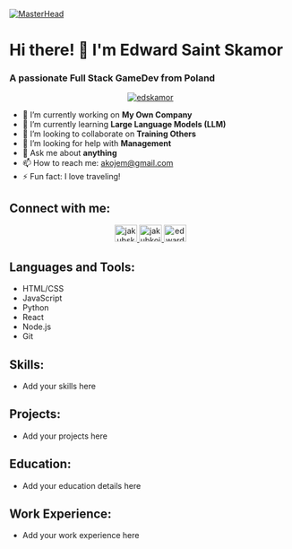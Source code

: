 [![MasterHead](https://raw.githubusercontent.com/your_username/your_repository/output/github-header-image.png)]()

# Hi there! 👋 I'm Edward Saint Skamor
### A passionate Full Stack GameDev from Poland

<p align="center">
  <a href="https://github.com/ryo-ma/github-profile-trophy">
    <img src="https://github-profile-trophy.vercel.app/?username=edskamor" alt="edskamor" />
  </a>
</p>

- 🔭 I’m currently working on **My Own Company**
- 🌱 I’m currently learning **Large Language Models (LLM)**
- 👯 I’m looking to collaborate on **Training Others**
- 🤝 I’m looking for help with **Management**
- 💬 Ask me about **anything**
- 📫 How to reach me: akojem@gmail.com
- ⚡ Fun fact: I love traveling!

## Connect with me:
<p align="center">
  <a href="https://twitter.com/jakubskamor" target="_blank">
    <img src="https://raw.githubusercontent.com/rahuldkjain/github-profile-readme-generator/master/src/images/icons/Social/twitter.svg" alt="jakubskamor" height="30" width="40" />
  </a>
  <a href="https://linkedin.com/in/jakubkojemski" target="_blank">
    <img src="https://raw.githubusercontent.com/rahuldkjain/github-profile-readme-generator/master/src/images/icons/Social/linked-in-alt.svg" alt="jakubkojemski" height="30" width="40" />
  </a>
  <a href="https://fb.com/edwardsaintskamor" target="_blank">
    <img src="https://raw.githubusercontent.com/rahuldkjain/github-profile-readme-generator/master/src/images/icons/Social/facebook.svg" alt="edwardsaintskamor" height="30" width="40" />
  </a>
</p>

## Languages and Tools:
- HTML/CSS
- JavaScript
- Python
- React
- Node.js
- Git

## Skills:
- Add your skills here

## Projects:
- Add your projects here

## Education:
- Add your education details here

## Work Experience:
- Add your work experience here
